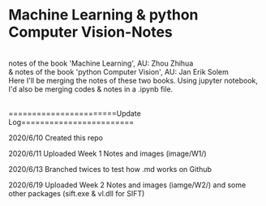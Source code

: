 # Machine Learning & python Computer Vision-Notes
<br>notes of the book 'Machine Learning', AU: Zhou Zhihua
<br>& notes of the book 'python Computer Vision', AU: Jan Erik Solem
<br>Here I'll be merging the notes of these two books. Using jupyter notebook, I'd also be merging codes & notes in a .ipynb file.

<br>=======================Update Log========================

2020/6/10 Created this repo

2020/6/11 Uploaded Week 1 Notes and images (image/W1/)

2020/6/13 Branched twices to test how .md works on Github

2020/6/19 Uploaded Week 2 Notes and images (iamge/W2/) and some other packages (sift.exe & vl.dll for SIFT)
